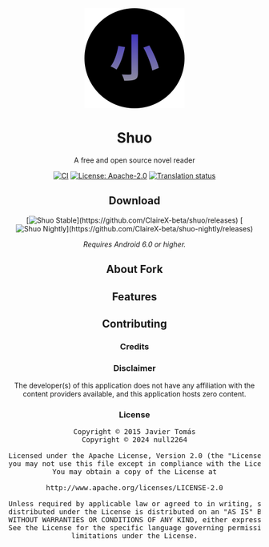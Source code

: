 <div align="center">

<a href="https://github.com/ClaireX-beta/shuo">
    <img src="./.github/readme-images/app-icon-shuo.svg" alt="Shuo logo" height="200px" width="200px" />
</a>

# Shuo

</div>

<div align="center">

A free and open source novel reader

[![CI](https://github.com/ClaireX-beta/shuo/actions/workflows/build_push.yml/badge.svg?labelColor=27303D)](https://github.com/ClaireX-beta/shuo/actions/workflows/build_push.yml)
[![License: Apache-2.0](https://img.shields.io/github/license/ClaireX-beta/shuo?labelColor=27303D&color=0877d2)](/LICENSE)
[![Translation status](https://img.shields.io/weblate/progress/yokai?labelColor=27303D&color=946300)](https://hosted.weblate.org/engage/yokai/)



## Download

[![Shuo Stable](https://img.shields.io/github/v/release/ClaireX-beta/shuo?maxAge=3600&label=Stable&labelColor=06599d&color=043b69&filter=v*)](https://github.com/ClaireX-beta/shuo/releases)
[![Shuo Nightly](https://img.shields.io/github/v/release/ClaireX-beta/shuo-nightly?maxAge=3600&label=Nightly&labelColor=2c2c47&color=1c1c39&filter=r*)](https://github.com/ClaireX-beta/shuo-nightly/releases)

*Requires Android 6.0 or higher.*

## About Fork


## Features


## Contributing



### Credits


### Disclaimer

The developer(s) of this application does not have any affiliation with the content providers available, and this application hosts zero content.

### License

<pre>
Copyright © 2015 Javier Tomás
Copyright © 2024 null2264

Licensed under the Apache License, Version 2.0 (the "License");
you may not use this file except in compliance with the License.
You may obtain a copy of the License at

http://www.apache.org/licenses/LICENSE-2.0

Unless required by applicable law or agreed to in writing, software
distributed under the License is distributed on an "AS IS" BASIS,
WITHOUT WARRANTIES OR CONDITIONS OF ANY KIND, either express or implied.
See the License for the specific language governing permissions and
limitations under the License.
</pre>
</div>
